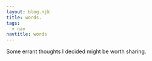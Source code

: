 ```yaml
---
layout: blog.njk
title: words.
tags:
  - nav
navtitle: words
---
```


Some errant thoughts I decided might be worth sharing.
